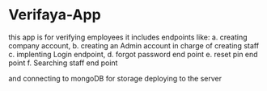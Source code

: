 # Verifaya-App

this app is for verifying employees
it includes endpoints like: 
a. creating company account,
b. creating an Admin account in charge of creating staff
c. implenting Login endpoint,
d. forgot password end point
e. reset pin end point
f. Searching staff end point
 

 and 
connecting to mongoDB for storage
deploying to the server
